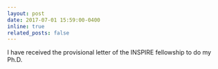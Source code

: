 ```yaml
---
layout: post
date: 2017-07-01 15:59:00-0400
inline: true
related_posts: false
---
```


I have received the provisional letter of the INSPIRE fellowship to do my Ph.D.
